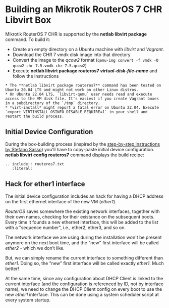 # Building an Mikrotik RouterOS 7 CHR Libvirt Box

Mikrotik RouterOS 7 CHR is supported by the **netlab libvirt package** command. To build it:

* Create an empty directory on a Ubuntu machine with *libvirt* and *Vagrant*.
* Download the CHR 7 vmdk disk image into that directory
* Convert the image to the *qcow2* format (`qemu-img convert -f vmdk -O qcow2 chr-7.5.vmdk chr-7.5.qcow2`)
* Execute **netlab libvirt package routeros7 _virtual-disk-file-name_** and follow the instructions

```{warning}
* The **‌netlab libvirt package routeros7** command has been tested on Ubuntu 20.04 LTS and might not work on other Linux distros.
* On Ubuntu 22.04 LTS, `libvirt-qemu` user needs read and execute access to the VM disk file. It's easiest if you create Vagrant boxes in a subdirectory of the `/tmp` directory.
* *‌virt-install* might report a fatal error on Ubuntu 22.04. Execute `export VIRTINSTALL_OSINFO_DISABLE_REQUIRE=1` in your shell and restart the build process.
```

## Initial Device Configuration

During the box-building process (inspired by the [step-by-step instructions by Stefano Sasso](http://stefano.dscnet.org/a/mikrotik_vagrant/)) you'll have to copy-paste initial device configuration. **netlab libvirt config routeros7** command displays the build recipe:

```{eval-rst}
.. include:: routeros7.txt
   :literal:
```

## Hack for ether1 interface

The initial device configuration includes an hack for having a DHCP address on the first ethernet interface of the new VM (*ether1*).

*RouterOS* saves somewhere the existing network interfaces, together with their own names, checking for their existance on the subsequent boots. Every time it founds a new ethernet interface, this will be added to the list with a "sequence number", i.e., ether2, ether3, and so on.

The network interface we are using during the installation won't be present anymore on the next boot time, and the "new" first interface will be called *ether2* - which we don’t like.

But, we can simply rename the current interface to something different than *ether1*. Doing so, the "new" first interface will be called exactly *ether1*. Much better!

At the same time, since any configuration about DHCP Client is linked to the current interface (and the configuration is referenced by ID, not by interface name), we need to change the DHCP Client config on every boot to use the new *ether1* interface. This can be done using a system scheduler script at every system startup.
